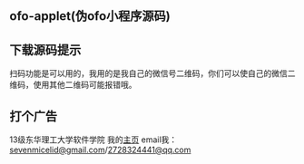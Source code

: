 ## ofo-applet(伪ofo小程序源码)

## 下载源码提示
扫码功能是可以用的，我用的是我自己的微信号二维码，你们可以使自己的微信二维码，使用其他二维码可能报错哦。

## 打个广告
13级东华理工大学软件学院
我的[主页](https://micelid.github.io)
email我：sevenmicelid@gmail.com/2728324441@qq.com

